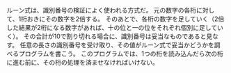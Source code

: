 ルーン式は、識別番号の検証によく使われる方式だ。
元の数字の各桁に対して、1桁おきにその数字を2倍する。
そのあとで、各桁の数字を足していく（2倍した結果が2桁になる数字があれば、十の位と一の位をそれぞれ個別に足していく）。
その合計が10で割り切れる場合に、識別番号は妥当なものであると見なす。
任意の長さの識別番号を受け取り、その値がルーン式で妥当かどうかを調べるプログラムを書こう。
このプログラムでは、1つの桁を読み込んだら次の桁に進む前に、その桁の処理を済ませなければいけない。
